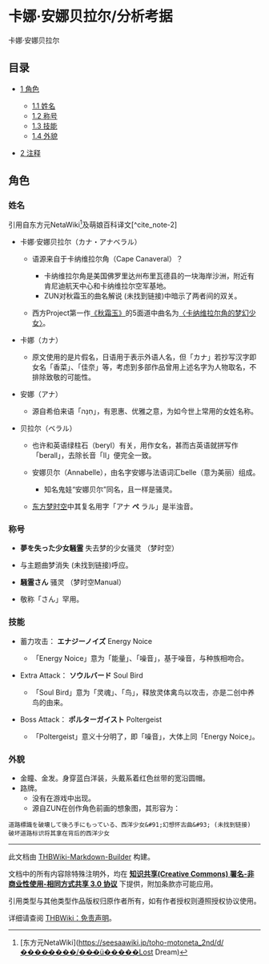 # 卡娜·安娜贝拉尔/分析考据

<!-- source html: G:\repos\THBWiki-Markdown-Builder\THBWikiMarkdown\Temp\main\3\31\ns0%3A%E5%8D%A1%E5%A8%9C%C2%B7%E5%AE%89%E5%A8%9C%E8%B4%9D%E6%8B%89%E5%B0%94%2F%E5%88%86%E6%9E%90%E8%80%83%E6%8D%AE.html -->

卡娜·安娜贝拉尔

## 目录

- [1 角色](#角色)

  - [1.1 姓名](#姓名)
  - [1.2 称号](#称号)
  - [1.3 技能](#技能)
  - [1.4 外貌](#外貌)



- [2 注释](#注释)




## 角色
### 姓名
  
引用自东方元NetaWiki[^cite_note-1]及萌娘百科译文[^cite_note-2]
  

- 卡娜·安娜贝拉尔（カナ・アナベラル）
  - 语源来自于卡纳维拉尔角（Cape Canaveral）？
    - 卡纳维拉尔角是美国佛罗里达州布里瓦德县的一块海岸沙洲，附近有肯尼迪航天中心和卡纳维拉尔空军基地。
    - ZUN对秋霜玉的曲名解说 (未找到链接)中暗示了两者间的双关。

  - 西方Project第一作[《秋霜玉》](./秋霜玉.md)的5面道中曲名为[〈卡纳维拉尔角的梦幻少女〉](./卡纳维拉尔角的梦幻少女.md)。

- 卡娜（カナ）
  - 原文使用的是片假名，日语用于表示外语人名，但「カナ」若抄写汉字即女名「香菜」、「佳奈」等，考虑到多部作品曾用上述名字为人物取名，不排除致敬的可能性。

- 安娜（アナ）
  - 源自希伯来语「חַנָּה」，有恩惠、优雅之意，为如今世上常用的女姓名称。

- 贝拉尔（ベラル）
  - 也许和英语绿柱石（beryl）有关，用作女名，甚而古英语就拼写作「berall」，去除长音「ll」便完全一致。
  - 安娜贝尔（Annabelle），由名字安娜与法语词汇belle（意为美丽）组成。
    - 知名鬼娃“安娜贝尔”同名，且一样是骚灵。

  - [东方梦时空](./东方梦时空.md)中其复名用字「アナ **ペ** ラル」是半浊音。


### 称号
-  **夢を失った少女騒霊**  失去梦的少女骚灵 （梦时空）
  - 与主题曲梦消失 (未找到链接)呼应。

-  **騒霊さん**  骚灵 （梦时空Manual）
  - 敬称「さん」罕用。


### 技能
- 蓄力攻击： **エナジーノイズ**  Energy Noice
  - 「Energy Noice」意为「能量」、「噪音」，基于噪音，与种族相吻合。

- Extra Attack： **ソウルバード**  Soul Bird
  - 「Soul Bird」意为「灵魂」、「鸟」，释放灵体禽鸟以攻击，亦是二创中养鸟的由来。

- Boss Attack： **ポルターガイスト**  Poltergeist
  - 「Poltergeist」意义十分明了，即「噪音」，大体上同「Energy Noice」。


### 外貌
- 金瞳、金发。身穿蓝白洋装，头戴系着红色丝带的宽沿圆帽。
- 路牌。
  - 没有在游戏中出现。
  - 源自ZUN在创作角色前画的想象图，其形容为：


```
道路標識を破壊して後ろ手にもっている、西洋少女&#91;幻想怀古曲&#93; (未找到链接)
破坏道路标识将其拿在背后的西洋少女
```


[^cite_note-1]: [东方元NetaWiki](https://seesaawiki.jp/toho-motoneta_2nd/d/����̴����/��̴�ü�����Lost Dream)





---

此文档由 [THBWiki-Markdown-Builder](https://github.com/Delsin-Yu/THBWiki-Markdown-Builder) 构建。

文档中的所有内容除特殊注明外，均在 [**知识共享(Creative Commons) 署名-非商业性使用-相同方式共享 3.0 协议**](https://creativecommons.org/licenses/by-sa/3.0/deed.zh-hans) 下提供，附加条款亦可能应用。

引用类型与其他类型作品版权归原作者所有，如有作者授权则遵照授权协议使用。

详细请查阅 [THBWiki：免责声明](https://thbwiki.cc/THBWiki:%E5%85%8D%E8%B4%A3%E5%A3%B0%E6%98%8E)。

